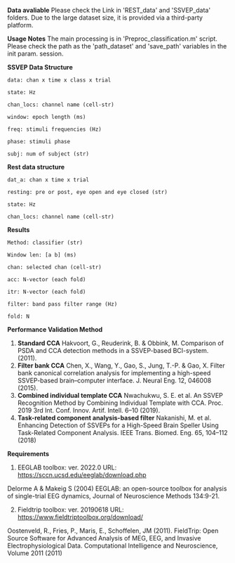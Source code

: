 **Data avaliable**
Please check the Link in 'REST_data' and 'SSVEP_data' folders.
Due to the large dataset size, it is provided via a third-party platform.

**Usage Notes**
The main processing is in 'Preproc_classification.m' script.
Please check the path as the 'path_dataset' and 'save_path' variables in the init param. session.

**SSVEP Data Structure**

    data: chan x time x class x trial
    
    state: Hz
    
    chan_locs: channel name (cell-str)
    
    window: epoch length (ms)
    
    freq: stimuli frequencies (Hz)
    
    phase: stimuli phase
    
    subj: num of subject (str)

**Rest data structure**

    dat_a: chan x time x trial

    resting: pre or post, eye open and eye closed (str)
    
    state: Hz
    
    chan_locs: channel name (cell-str)

**Results**

    Method: classifier (str)
    
    Window len: [a b] (ms)
    
    chan: selected chan (cell-str)

    acc: N-vector (each fold) 

    itr: N-vector (each fold) 

    filter: band pass filter range (Hz)

    fold: N



**Performance Validation Method**

1. **Standard CCA**
    Hakvoort, G., Reuderink, B. & Obbink, M. Comparison of PSDA and CCA detection methods in a SSVEP-based BCI-system. (2011).
2. **Filter bank CCA**
    Chen, X., Wang, Y., Gao, S., Jung, T.-P. & Gao, X. Filter bank canonical correlation analysis for implementing a high-speed SSVEP-based brain–computer interface. J. Neural Eng. 12, 046008 (2015).
3. **Combined individual template CCA**
    Nwachukwu, S. E. et al. An SSVEP Recognition Method by Combining Individual Template with CCA. Proc. 2019 3rd Int. Conf. Innov. Artif. Intell. 6–10 (2019).
4. **Task-related component analysis-based filter**
  	Nakanishi, M. et al. Enhancing Detection of SSVEPs for a High-Speed Brain Speller Using Task-Related Component Analysis. IEEE Trans. Biomed. Eng. 65, 104–112 (2018)

**Requirements**

1. EEGLAB toolbox: ver. 2022.0
URL: https://sccn.ucsd.edu/eeglab/download.php

Delorme A & Makeig S (2004) EEGLAB: an open-source toolbox for analysis of single-trial EEG dynamics, Journal of Neuroscience Methods 134:9-21.

2. Fieldtrip toolbox: ver. 20190618
URL: https://www.fieldtriptoolbox.org/download/

Oostenveld, R., Fries, P., Maris, E., Schoffelen, JM (2011). FieldTrip: Open Source Software for Advanced Analysis of MEG, EEG, and Invasive Electrophysiological Data. Computational Intelligence and Neuroscience, Volume 2011 (2011)
